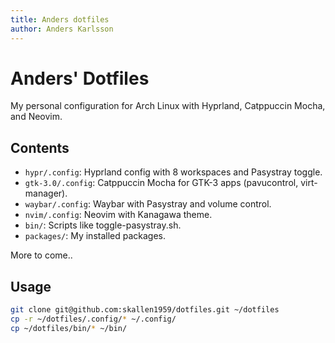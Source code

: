 ```yaml
---
title: Anders dotfiles
author: Anders Karlsson
---
```


# Anders' Dotfiles
My personal configuration for Arch Linux with Hyprland, Catppuccin Mocha, and Neovim.

## Contents
- `hypr/.config`: Hyprland config with 8 workspaces and Pasystray toggle.
- `gtk-3.0/.config`: Catppuccin Mocha for GTK-3 apps (pavucontrol, virt-manager).
- `waybar/.config`: Waybar with Pasystray and volume control.
- `nvim/.config`: Neovim with Kanagawa theme.
- `bin/`: Scripts like toggle-pasystray.sh.
- `packages/`: My installed packages.

More to come..

## Usage
```bash
git clone git@github.com:skallen1959/dotfiles.git ~/dotfiles
cp -r ~/dotfiles/.config/* ~/.config/
cp ~/dotfiles/bin/* ~/bin/
